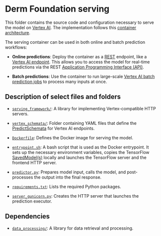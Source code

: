 # Derm Foundation serving

This folder contains the source code and configuration necessary to serve the
model on
[Vertex AI](https://cloud.google.com/vertex-ai/docs/predictions/use-custom-container).
The implementation follows this
[container architecture](https://developers.google.com/health-ai-developer-foundations/model-serving/container-architecture).

The serving container can be used in both online and batch prediction workflows:

*   **Online predictions**: Deploy the container as a
    [REST](https://en.wikipedia.org/wiki/REST) endpoint, like a
    [Vertex AI endpoint](https://cloud.google.com/vertex-ai/docs/general/deployment).
    This allows you to access the model for real-time predictions via the REST
    [Application Programming Interface (API)](https://developers.google.com/health-ai-developer-foundations/cxr-foundation/serving-api).

*   **Batch predictions**: Use the container to run large-scale
    [Vertex AI batch prediction jobs](https://cloud.google.com/vertex-ai/docs/predictions/get-batch-predictions)
    to process many inputs at once.

## Description of select files and folders

*   [`serving_framework/`](./serving_framework): A library for
    implementing Vertex-compatible HTTP servers.

*   [`vertex_schemata/`](./vertex_schemata): Folder containing YAML files that
    define the
    [PredictSchemata](https://cloud.google.com/vertex-ai/docs/reference/rest/v1/PredictSchemata)
    for Vertex AI endpoints.

*   [`Dockerfile`](./Dockerfile): Defines the Docker image for serving the
    model.

*   [`entrypoint.sh`](./entrypoint.sh): A bash script that is used as the Docker
    entrypoint. It sets up the necessary environment variables, copies the
    TensorFlow [SavedModel(s)](https://www.tensorflow.org/guide/saved_model)
    locally and launches the TensorFlow server and the frontend HTTP server.

*   [`predictor.py`](./predictor.py): Prepares model input, calls the model, and
    post-processes the output into the final response.

*   [`requirements.txt`](./requirements.txt): Lists the required Python
    packages.

*   [`server_gunicorn.py`](./server_gunicorn.py): Creates the HTTP server that
    launches the prediction executor.

## Dependencies

*   [`data_processing/`](../data_processing): A library for data
    retrieval and processing.
